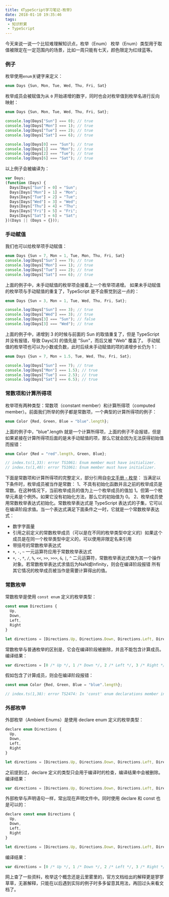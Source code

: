```yaml
---
title: 《TypeScript学习笔记-枚举》
date: 2018-01-10 19:35:46
tags:
 - 知识积累
 - TypeScript
---
```

今天来说一说一个比较难理解知识点，枚举（Enum）
枚举（Enum）类型用于取值被限定在一定范围内的场景，比如一周只能有七天，颜色限定为红绿蓝等。

### 例子
枚举使用`enum`关键字来定义：
```javascript
enum Days {Sun, Mon, Tue, Wed, Thu, Fri, Sat}
```
枚举成员会被赋值为从 `0` 开始递增的数字，同时也会对枚举值到枚举名进行反向映射：
```javascript
enum Days {Sun, Mon, Tue, Wed, Thu, Fri, Sat};

console.log(Days["Sun"] === 0); // true
console.log(Days["Mon"] === 1); // true
console.log(Days["Tue"] === 2); // true
console.log(Days["Sat"] === 6); // true

console.log(Days[0] === "Sun"); // true
console.log(Days[1] === "Mon"); // true
console.log(Days[2] === "Tue"); // true
console.log(Days[6] === "Sat"); // true
```
以上例子会被编译为：
```javascript
var Days;
(function (Days) {
  Days[Days["Sun"] = 0] = "Sun";
  Days[Days["Mon"] = 1] = "Mon";
  Days[Days["Tue"] = 2] = "Tue";
  Days[Days["Wed"] = 3] = "Wed";
  Days[Days["Thu"] = 4] = "Thu";
  Days[Days["Fri"] = 5] = "Fri";
  Days[Days["Sat"] = 6] = "Sat";
})(Days || (Days = {}));
```

### 手动赋值
我们也可以给枚举项手动赋值：
```javascript
enum Days {Sun = 7, Mon = 1, Tue, Mon, Thu, Fri, Sat}
console.log(Days["Sun"] === 7); // true
console.log(Days["Mon"] === 1); // true
console.log(Days["Tue"] === 2); // true
console.log(Days["Sat"] === 6); // true
```
上面的例子中，未手动赋值的枚举项会接着上一个枚举项递增。
如果未手动赋值的枚举项与手动赋值的重复了，TypeScript 是不会察觉到这一点的：
```javascript
enum Days {Sun = 3, Mon = 1, Tue, Wed, Thu, Fri, Sat};

console.log(Days["Sun"] === 3); // true
console.log(Days["Wed"] === 3); // true
console.log(Days[3] === "Sun"); // false
console.log(Days[3] === "Wed"); // true
```
上面的例子中，递增到 3 的时候与前面的 Sun 的取值重复了，但是 TypeScript 并没有报错，导致 Days[3] 的值先是 "Sun"，而后又被 "Web" 覆盖了。
手动赋值的枚举项也可以为小数或负数，此时后续未手动赋值的项的递增步长仍为 1：
```javascript
enum Days {Sun = 7, Mon = 1.5, Tue, Wed, Thu, Fri, Sat};

console.log(Days["Sun"] === 7); // true
console.log(Days["Mon"] === 1.5); // true
console.log(Days["Tue"] === 2.5); // true
console.log(Days["Sat"] === 6.5); // true
```

### 常数项和计算所得项
枚举项有两种类型：常数项（constant member）和计算所得项（computed member）。前面我们所举的例子都是常数项，一个典型的计算所得项的例子：
```javascript
enum Color {Red, Green, Blue = "blue".length};
```
上面的例子中，"blue".length 就是一个计算所得项，上面的例子不会报错，但是如果紧接在计算所得项后面的是未手动赋值的项，那么它就会因为无法获得初始值而报错：
```javascript
enum Color {Red = "red".length, Green, Blue};

// index.ts(1,33): error TS1061: Enum member must have initializer.
// index.ts(1,40): error TS1061: Enum member must have initializer.
```
下面是常数项和计算所得项的完整定义，部分引用自[中文手册 - 枚举](https://zhongsp.gitbooks.io/typescript-handbook/content/doc/handbook/Enums.html)：
当满足以下条件时，枚举成员被当作是常数：
1、不具有初始化函数并且之前的枚举成员是常数。在这种情况下，当前枚举成员的值为上一个枚举成员的值加 1。但第一个枚举元素是个例外。如果它没有初始化方法，那么它的初始值为 0。
2、枚举成员使用常数枚举表达式初始化。常数枚举表达式是 TypeScript 表达式的子集，它可以在编译阶段求值。当一个表达式满足下面条件之一时，它就是一个常数枚举表达式：
* 数字字面量
* 引用之前定义的常数枚举成员（可以是在不同的枚举类型中定义的）如果这个成员是在同一个枚举类型中定义的，可以使用非限定名来引用 
* 带括号的常数枚举表达式
* `+`, `-`, `~` 一元运算符应用于常数枚举表达式
* `+`, `-`, `*`, `/`, `%`, `<<`, `>>`, `>>>`, `&`, `|`, `^` 二元运算符，常数枚举表达式做为其一个操作对象。若常数枚举表达式求值后为NaN或Infinity，则会在编译阶段报错
所有其它情况的枚举成员被当作是需要计算得出的值。

### 常数枚举
常数枚举是使用 `const enum` 定义的枚举类型：
```javascript
const enum Directions {
  Up,
  Down,
  Left,
  Right
}

let directions = [Directions.Up, Directions.Down, Directions.Left, Directions.Right];
```
常数枚举与普通枚举的区别是，它会在编译阶段被删除，并且不能包含计算成员。编译结果：
```javascript
var directions = [0 /* Up */, 1 /* Down */, 2 /* Left */, 3 /* Right */];
```
假如包含了计算成员，则会在编译阶段报错：
```javascript
const enum Color {Red, Green, Blue = "blue".length};

// index.ts(1,38): error TS2474: In 'const' enum declarations member initializer must be constant expression.
```

### 外部枚举
外部枚举（Ambient Enums）是使用 declare enum 定义的枚举类型：
```javascript
declare enum Directions {
  Up,
  Down,
  Left,
  Right
}

let directions = [Directions.Up, Directions.Down, Directions.Left, Directions.Right];
```
之前提到过，declare 定义的类型只会用于编译时的检查，编译结果中会被删除。编译结果：
```javascript
var directions = [Directions.Up, Directions.Down, Directions.Left, Directions.Right];
```
外部枚举与声明语句一样，常出现在声明文件中。同时使用 declare 和 const 也是可以的：
```javascript
declare const enum Directions {
  Up,
  Down,
  Left,
  Right
}

let directions = [Directions.Up, Directions.Down, Directions.Left, Directions.Right];
```
编译结果：
```javascript
var directions = [0 /* Up */, 1 /* Down */, 2 /* Left */, 3 /* Right */];
```

网上查了一些资料，枚举这个概念还是云里雾里的，官方文档给出的解释更是寥寥草草，无甚解释，只能在以后遇到实际的例子时多多留意其用法，再回过头来看文档了。